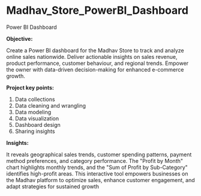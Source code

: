 # Madhav_Store_PowerBI_Dashboard
Power BI Dashboard

**Objective:**

Create a Power BI dashboard for the Madhav Store to track and analyze online sales nationwide. Deliver actionable insights on sales revenue, product performance, customer behaviour, and regional trends. Empower the owner with data-driven decision-making for enhanced e-commerce growth.

**Project key points:**

1. Data collections 
2. Data cleaning and wrangling
3. Data modeling
4. Data visualization
5. Dashboard design
6. Sharing insights

**Insights:**

It reveals geographical sales trends, customer spending patterns, payment method preferences, and category performance. The "Profit by Month" chart highlights monthly trends, and the "Sum of Profit by Sub-Category" identifies high-profit areas. This interactive tool empowers businesses on the Madhav platform to optimize sales, enhance customer engagement, and adapt strategies for sustained growth
